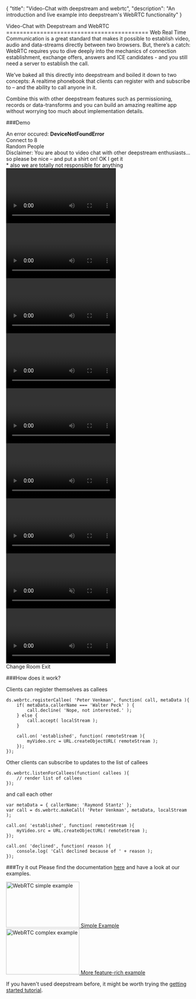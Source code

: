 {
	"title": "Video-Chat with deepstream and webrtc",
	"description": "An introduction and live example into deepstream's WebRTC functionality"
}

<link href="../assets/css/webrtc.css" type="text/css" rel="stylesheet" />
<script type="text/javascript" src="https://rawgit.com/webrtc/adapter/master/adapter.js"></script>
<script type="text/javascript" src="https://rawgit.com/hoxton-one/deepstream.io-client-js/webrtc/dist/deepstream.min.js"></script>
<script type="text/javascript" src="../assets/js/webrtc.js"></script>
Video-Chat with Deepstream and WebRTC
==========================================
Web Real Time Communication is a great standard that makes it possible to establish video, audio and data-streams directly between two browsers. 
But, there’s a catch: WebRTC requires you to dive deeply into the mechanics of connection establishment, exchange offers, answers and ICE candidates - and you still need a server to establish the call.

We’ve baked all this directly into deepstream and boiled it down to two concepts: A realtime phonebook that clients can register with and subscribe to – and the ability to call anyone in it.

Combine this with other deepstream features such as permissioning, records or data-transforms and you can build an amazing realtime app without worrying too much about implementation details.

###Demo
<div class="webrtc-example">
	<div class="error-screen">
		<div class="inner">
			<div class="fa fa-warning"></div>
			<div class="msg">An error occured: <b>DeviceNotFoundError</b></div>
		</div>
	</div>
	<div class="welcome-screen">
		<div class="header">
			<span class="title">
				Connect to 8<br/>Random People
			</span>
		</div>
		<span class="tshirt"></span>
		<div class="body">
			<span class="disclaimer">
				<i class="fa fa-eye highlight"></i>
				<span class="highlight">Disclaimer:</span>
				<span class="disclaimer-text">You are about to video chat with other deepstream enthusiasts... so please be nice – and put a shirt on!</span>
			</span>
			<span class="btn btn-start" onclick="start();">
				<span>OK I get it</span>
			</span>
			<div class="note">
				<span class="asterix">*</span>
				<span>also we are totally not responsible for anything</span>
			</div>
		</div>
	</div>
	<div class="conference">
		<video class="videofeed remotevideo" autoplay></video>
		<video class="videofeed remotevideo" autoplay></video>
		<video class="videofeed remotevideo" autoplay></video>
		<video class="videofeed remotevideo" autoplay></video>
		<video class="videofeed remotevideo" autoplay></video>
		<video class="videofeed remotevideo" autoplay></video>
		<video class="videofeed remotevideo" autoplay></video>
		<video class="videofeed localvideo" muted autoplay></video>
		<video class="videofeed remotevideo" autoplay></video> 
	</div>
	<div class="buttons">
			<span class="btn change-room" onclick="changeRoom();">
				<i class="fa fa-share"></i>
				<i class="fa fa-spinner fa-spin"></i>
				<span>Change Room</span>
			</span>
			<span class="btn" onclick="stopApp();">
				<span>Exit</span>
			</span>
	</div>
</div>

###How does it work?

Clients can register themselves as callees

	ds.webrtc.registerCallee( 'Peter Venkman', function( call, metaData ){
		if( metaData.callerName === 'Walter Peck' ) {
			call.decline( 'Nope, not interested.' );
		} else {
			call.accept( localStream );
		}

		call.on( 'established', function( remoteStream ){
			myVideo.src = URL.createObjectURL( remoteStream );
		});
	});

Other clients can subscribe to updates to the list of callees

	ds.webrtc.listenForCallees(function( callees ){
		// render list of callees
	});

and call each other

	var metaData = { callerName: 'Raymond Stantz' };
	var call = ds.webrtc.makeCall( 'Peter Venkman', metaData, localStream );

	call.on( 'established', function( remoteStream ){
		myVideo.src = URL.createObjectURL( remoteStream );
	});

	call.on( 'declined', function( reason ){
		console.log( 'Call declined because of ' + reason );
	});

###Try it out
Please find the documentation [here](../docs/client.webrtc.html) and have a look at our examples.

<div class="two-examples">
	<a href="https://github.com/hoxton-one/ds-demo-webtrc/tree/master/simple-example">
		<img width="200" height="125" alt="WebRTC simple example" src="../assets/images/webrtc-simple-example.png" />
		<label>Simple Example</label>
	</a>
	<a href="https://github.com/hoxton-one/ds-demo-webtrc/tree/master/complex-example">
		<img width="200" height="125" alt="WebRTC complex example" src="../assets/images/webrtc-complex-example.png" />
		<label>More feature-rich example</label>
	</a>
</div>

If you haven't used deepstream before, it might be worth trying the [getting started tutorial](getting-started.html).
